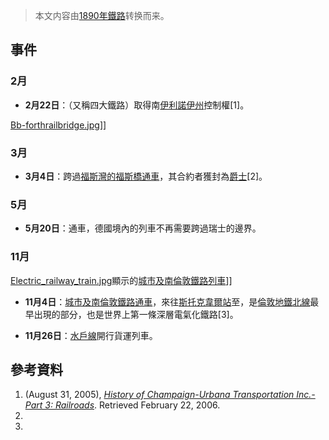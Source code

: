 > 本文内容由[1890年鐵路](https://zh.wikipedia.org/wiki/1890年鐵路)转换而来。


## 事件

### 2月

  - **2月22日**：（又稱四大鐵路）取得南[伊利諾伊州](https://zh.wikipedia.org/wiki/伊利諾伊州 "wikilink")控制權\[1\]。

[Bb-forthrailbridge.jpg](https://zh.wikipedia.org/wiki/File:Bb-forthrailbridge.jpg "fig:Bb-forthrailbridge.jpg")\]\]

### 3月

  - **3月4日**：跨過[福斯灣的](https://zh.wikipedia.org/wiki/福斯灣 "wikilink")[福斯橋通車](https://zh.wikipedia.org/wiki/福斯橋 "wikilink")，其合約者獲封為[爵士](../Page/爵士.md "wikilink")\[2\]。

### 5月

  - **5月20日**：通車，德國境內的列車不再需要跨過瑞士的邊界。

### 11月

[Electric_railway_train.jpg](https://zh.wikipedia.org/wiki/File:Electric_railway_train.jpg "fig:Electric_railway_train.jpg")顯示的[城市及南倫敦鐵路列車](https://zh.wikipedia.org/wiki/城市及南倫敦鐵路 "wikilink")\]\]

  - **11月4日**：[城市及南倫敦鐵路通車](https://zh.wikipedia.org/wiki/城市及南倫敦鐵路 "wikilink")，來往[斯托克韋爾站](../Page/斯托克韋爾站.md "wikilink")至，是[倫敦地鐵](https://zh.wikipedia.org/wiki/倫敦地鐵 "wikilink")[北線](../Page/北線.md "wikilink")最早出現的部分，也是世界上第一條深層電氣化鐵路\[3\]。

  - **11月26日**：[水戶線](../Page/水戶線.md "wikilink")開行貨運列車。

## 參考資料

1.  (August 31, 2005), *[History of Champaign-Urbana Transportation Inc.- Part 3: Railroads](http://www.cumtd.com/itc/rail_history.html)*. Retrieved February 22, 2006.
2.
3.